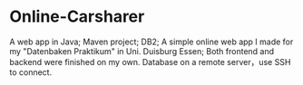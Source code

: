 # Online-Carsharer
A web app in Java; Maven project; DB2;
A simple online web app I made for my "Datenbaken Praktikum" in Uni. Duisburg Essen;  Both frontend and backend were finished on my own.
Database on a remote server，use SSH to connect.
